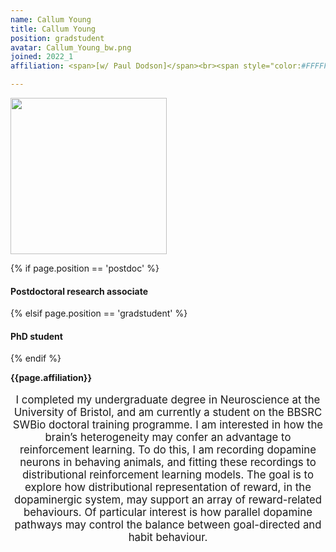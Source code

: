 ```yaml
---
name: Callum Young
title: Callum Young
position: gradstudent
avatar: Callum_Young_bw.png
joined: 2022_1
affiliation: <span>[w/ Paul Dodson]</span><br><span style="color:#FFFFFF">.</span>

---
```


<img width="250" src="{{site.baseurl}}/images/people/{{page.avatar}}" data-action="zoom">

 {% if page.position == 'postdoc' %}
<h4>Postdoctoral research associate</h4>
 {% elsif page.position == 'gradstudent' %}
<h4>PhD student</h4>
 {% endif %}

<b>{{page.affiliation}}</b>
<br>

<header class="masthead text-justify" style="font-size:120%">

I completed my undergraduate degree in Neuroscience at the University of Bristol, and am currently a student on the BBSRC SWBio doctoral training programme. I am interested in how the brain’s heterogeneity may confer an advantage to reinforcement learning. To do this, I am recording dopamine neurons in behaving animals, and fitting these recordings to distributional reinforcement learning models. The goal is to explore how distributional representation of reward, in the dopaminergic system, may support an array of reward-related behaviours. Of particular interest is how parallel dopamine pathways may control the balance between goal-directed and habit behaviour. 